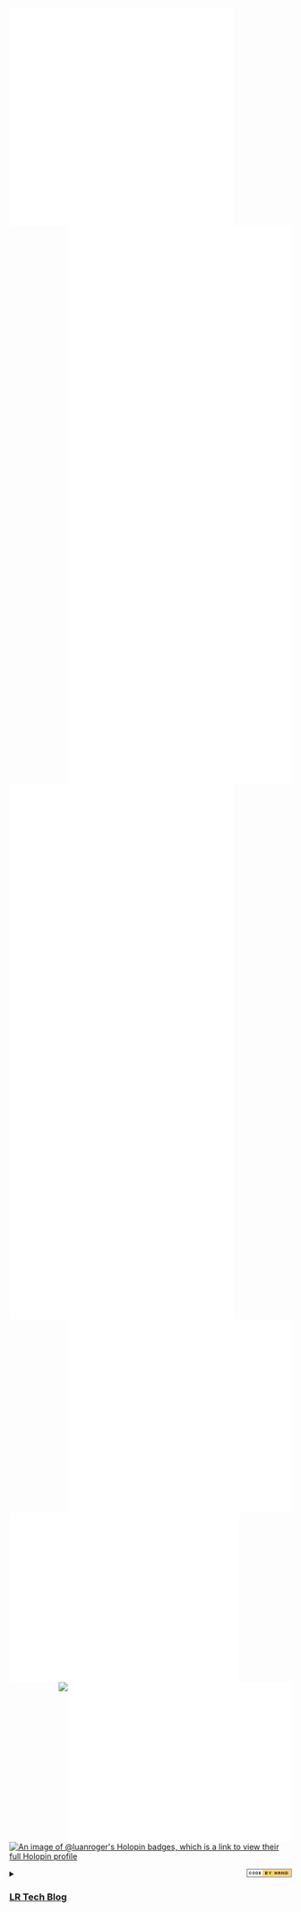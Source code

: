 <img src="https://raw.githubusercontent.com/LuanRoger/LuanRoger/main/profile_info.svg" align="left" width="400"/>
<img src="https://raw.githubusercontent.com/LuanRoger/LuanRoger/main/contribuition_info.svg" align="right" width="400"/>

<img src="https://raw.githubusercontent.com/LuanRoger/LuanRoger/main/workinfo.svg" align="right" width="400"/>
<img src="https://raw.githubusercontent.com/LuanRoger/LuanRoger/main/likes.svg" align="left" width="400"/>

<img src="https://raw.githubusercontent.com/LuanRoger/LuanRoger/main/social.svg" align="left" width="400"/>
<img src="https://raw.githubusercontent.com/LuanRoger/LuanRoger/main/activity.svg" align="right" width="400"/>

<img src="https://raw.githubusercontent.com/LuanRoger/LuanRoger/main/fun_facts.svg" align="left" width="410"/>
<img src="https://raw.githubusercontent.com/LuanRoger/LuanRoger/main/retroachievements.svg" align="right" width="400"/>

<a href="https://github.com/LuanRoger/LuanRoger/actions/workflows/metrics.yml">
  <img src="https://github.com/LuanRoger/LuanRoger/actions/workflows/metrics.yml/badge.svg" align="right" />
</a>

[![An image of @luanroger's Holopin badges, which is a link to view their full Holopin profile](https://holopin.me/luanroger)](https://holopin.io/@luanroger)

<img src="https://github.com/LuanRoger/LuanRoger/blob/main/images/code.gif" align="right" width="80" />
<details>
  <summary>
    <a href="https://lrtechblog.vercel.app">
      <h3>LR Tech Blog</h3>
    </a>
  </summary>

  <img src="https://raw.githubusercontent.com/LuanRoger/LuanRoger/main/blog_metrics.svg" align="left" width="400"/>
  <img src="https://raw.githubusercontent.com/LuanRoger/LuanRoger/main/rss_feed.svg" align="right" width="400"/>

  <a href="https://github.com/LuanRoger/LuanRoger/actions/workflows/metrics.yml">
    <img src="https://github.com/LuanRoger/LuanRoger/actions/workflows/metrics.yml/badge.svg" align="right" />
  </a>
</details>
